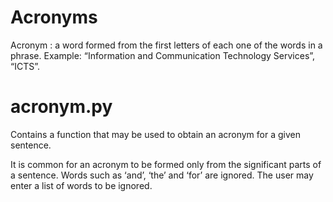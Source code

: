 # Acronyms

Acronym : a word formed from the first letters of each one of the words in a phrase.
Example: “Information and Communication Technology Services”, “ICTS”.

# acronym.py

Contains a function that may be used to obtain an acronym for a given sentence.

It is common for an acronym to be formed only from the significant parts of a sentence. Words such as ‘and’, ‘the’ and ‘for’ are ignored. 
The user may enter a list of words to be ignored. 